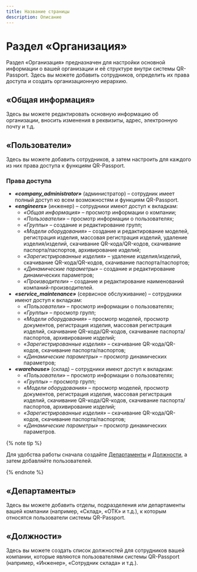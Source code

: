 ```yaml
---
title: Название страницы
description: Описание
---
```



# Раздел «Организация»
Раздел «Организация» предназначен для настройки основной информации о вашей организации и её структуре внутри системы QR-Passport. Здесь вы можете добавить сотрудников, определить их права доступа и создать организационную иерархию.

## «Общая информация»
Здесь вы можете редактировать основную информацию об организации, вносить изменения в реквизиты, адрес, электронную почту и т.д.

## «Пользователи»
Здесь вы можете добавить сотрудников, а затем настроить для каждого из них права доступа к функциям QR-Passport.
### Права доступа
* **_«company_administrator»_** (администратор) – сотрудник имеет полный доступ ко всем возможностям и функциям QR-Passport.
* **_«engineers»_** (инженер) – сотрудники имеют доступ к вкладкам:
    * _«Общая информация»_ – просмотр информации о компании; 
    * _«Пользователи»_ – просмотр информации о пользователях; 
    * _«Группы»_ – создание и редактирование групп; 
    * _«Модели оборудования»_ – создание и редактирование моделей, регистрация изделия, массовая регистрация изделий, удаление изделия/изделий, скачивание QR-кода/QR-кодов, скачивание паспорта/паспортов, архивирование изделий;
    * _«Зарегистрированные изделия»_ – удаление изделия/изделий, скачивание QR-кода/QR-кодов, скачивание паспорта/паспортов;
    * _«Динамические параметры»_ – создание и редактирование динамических параметров;
    * _«Производители»_ – создание и редактирование наименований компаний-производителей.
* **_«service_maintenance»_** (сервисное обслуживание) – сотрудники имеют доступ к вкладкам:
    * _«Пользователи»_ – просмотр информации о пользователях;
    * _«Группы»_ – просмотр групп; 
    * _«Модели оборудования»_ – просмотр моделей, просмотр документов, регистрация изделия, массовая регистрация изделий, скачивание QR-кода/QR-кодов, скачивание паспорта/паспортов, архивирование изделий;
    * _«Зарегистрированные изделия»_ – скачивание QR-кода/QR-кодов, скачивание паспорта/паспортов;
    * _«Динамические параметры»_ – просмотр динамических параметров;
* **_«warehouse»_** (склад) – сотрудники имеют доступ к вкладкам:
    * _«Пользователи»_ – просмотр информации о пользователях;
    * _«Группы»_ – просмотр групп; 
    * _«Модели оборудования»_ – просмотр моделей, просмотр документов, регистрация изделия, массовая регистрация изделий, скачивание QR-кода/QR-кодов, скачивание паспорта/паспортов, архивирование изделий;
    * _«Зарегистрированные изделия»_ – скачивание QR-кода/QR-кодов, скачивание паспорта/паспортов;
    * _«Динамические параметры»_ – просмотр динамических параметров.

{% note tip %}

Для удобства работы сначала создайте [Департаменты](#anchor) и [Должности](#anchor), а затем добавляйте пользователей. 

{% endnote %}

## «Департаменты»
Здесь вы можете добавить отделы, подразделения или департаменты вашей компании (например, «Склад», «ОТК» и т.д.), к которым относятся пользователи системы QR-Passport.

## «Должности»
Здесь вы можете создать список должностей для сотрудников вашей компании, которые являются пользователями системы QR-Passport (например, «Инженер», «Сотрудник склада» и т.д.).
